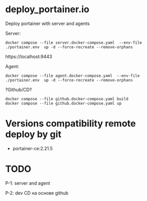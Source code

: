 # deploy_portainer.io
Deploy portainer with server and agents

Server:

    docker compose --file server.docker-compose.yaml  --env-file ./portainer.env  up -d --force-recreate --remove-orphans
    
https://localhost:9443

Agent:
    
    docker compose --file agent.docker-compose.yaml  --env-file ./portainer.env  up -d --force-recreate --remove-orphans


?Github/CD?

    docker compose --file github.docker-compose.yaml build
    docker compose --file github.docker-compose.yaml up


# Versions compatibility remote deploy by git
- portainer-ce:2.21.5

# TODO
P-1: server and agent

P-2: dev CD на основе github
